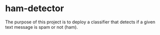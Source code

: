 # ham-detector
The purpose of this project is to deploy a classifier that detects if a given text message is spam or not (ham). 
